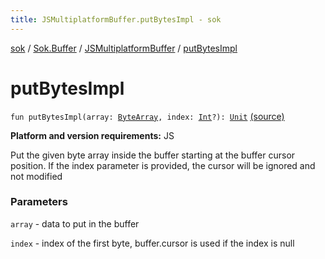 ```yaml
---
title: JSMultiplatformBuffer.putBytesImpl - sok
---
```


[sok](../../index.html) / [Sok.Buffer](../index.html) / [JSMultiplatformBuffer](index.html) / [putBytesImpl](./put-bytes-impl.html)

# putBytesImpl

`fun putBytesImpl(array: `[`ByteArray`](https://kotlinlang.org/api/latest/jvm/stdlib/kotlin/-byte-array/index.html)`, index: `[`Int`](https://kotlinlang.org/api/latest/jvm/stdlib/kotlin/-int/index.html)`?): `[`Unit`](https://kotlinlang.org/api/latest/jvm/stdlib/kotlin/-unit/index.html) [(source)](https://github.com/SeekDaSky/Sok/tree/master/js/sok-js/src/Sok/Buffer/JSMultiplateformBuffer.kt#L152)

**Platform and version requirements:** JS

Put the given byte array inside the buffer starting at the buffer cursor position. If the index parameter is provided, the
cursor will be ignored and not modified

### Parameters

`array` - data to put in the buffer

`index` - index of the first byte, buffer.cursor is used if the index is null